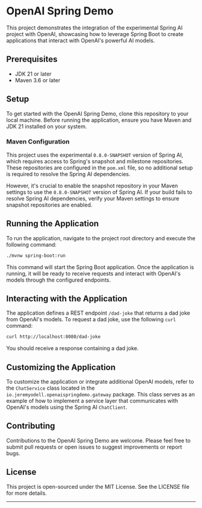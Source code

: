 

# OpenAI Spring Demo

This project demonstrates the integration of the experimental Spring AI project with OpenAI, showcasing how to leverage Spring Boot to create applications that interact with OpenAI's powerful AI models.

## Prerequisites

- JDK 21 or later
- Maven 3.6 or later

## Setup

To get started with the OpenAI Spring Demo, clone this repository to your local machine. Before running the application, ensure you have Maven and JDK 21 installed on your system.

### Maven Configuration

This project uses the experimental `0.8.0-SNAPSHOT` version of Spring AI, which requires access to Spring's snapshot and milestone repositories. These repositories are configured in the `pom.xml` file, so no additional setup is required to resolve the Spring AI dependencies.

However, it's crucial to enable the snapshot repository in your Maven settings to use the `0.8.0-SNAPSHOT` version of Spring AI. If your build fails to resolve Spring AI dependencies, verify your Maven settings to ensure snapshot repositories are enabled.

## Running the Application

To run the application, navigate to the project root directory and execute the following command:

```bash
./mvnw spring-boot:run
```

This command will start the Spring Boot application. Once the application is running, it will be ready to receive requests and interact with OpenAI's models through the configured endpoints.

## Interacting with the Application

The application defines a REST endpoint `/dad-joke` that returns a dad joke from OpenAI's models. To request a dad joke, use the following `curl` command:

```bash
curl http://localhost:8080/dad-joke
```

You should receive a response containing a dad joke.

## Customizing the Application

To customize the application or integrate additional OpenAI models, refer to the `ChatService` class located in the `io.jeremyodell.openaispringdemo.gateway` package. This class serves as an example of how to implement a service layer that communicates with OpenAI's models using the Spring AI `ChatClient`.

## Contributing

Contributions to the OpenAI Spring Demo are welcome. Please feel free to submit pull requests or open issues to suggest improvements or report bugs.

## License

This project is open-sourced under the MIT License. See the LICENSE file for more details.

---
